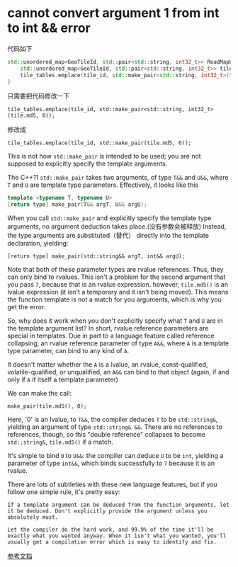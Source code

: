 # cannot convert argument 1 from int to int && error
代码如下
```cpp
std::unordered_map<GeoTileId, std::pair<std::string, int32_t>> RoadMapUpdateCall::getTileTable(int version) {
    std::unordered_map<GeoTileId, std::pair<std::string, int32_t>> tile_tables;
    tile_tables.emplace(tile_id, std::make_pair<std::string, int32_t>(tile.md5, 0));
}
```
只需要把代码修改一下
```
tile_tables.emplace(tile_id, std::make_pair<std::string, int32_t>(tile.md5, 0));
```
修改成
```
tile_tables.emplace(tile_id, std::make_pair(tile.md5, 0));
```

This is not how `std::make_pair` is intended to be used; you are not supposed to explicitly specify the template arguments.

The C++11 `std::make_pair` takes two arguments, of type `T&&` and `U&&`, where `T` and `U` are template type parameters. Effectively, it looks like this  
```cpp
template <typename T, typename U>
[return type] make_pair(T&& argT, U&& argU);
```

When you call `std::make_pair` and explicitly specify the template type arguments, no argument deduction takes place.(没有参数会被释放) Instead, the type arguments are substituted（替代） directly into the template declaration, yielding:
```
[return type] make_pair(std::string&& argT, int&& argU);
```

Note that both of these parameter types are rvalue references. Thus, they can only bind to rvalues. This isn't a problem for the second argument that you pass `7`, because that is an rvalue expression. however, `tile.md5()` is an lvalue expression (it isn't a temporary and it isn't being moved). This means the function template is not a match for you arguments, which is why you get the error.

So, why does it work when you don't explicitly specify what `T` and `U` are in the template argument list? In short, rvalue reference parameters are special in templates. Due in part to a language feature called reference collapsing, an rvalue reference parameter of type `A&&`, where `A` is a template type parameter, can bind to any kind of `A`.

It doesn't matter whether the `A` is a lvalue, an rvalue, const-qualified, volatile-qualified, or unqualified, an `A&&` can bind to that object (again, if and only if `A` if itself a template parameter)

We can make the call:
```
make_pair(tile.md5(), 0);
```
Here, '0' is an lvalue, to `T&&`, the compiler deduces `T` to be `std::string&`, yielding an argument of type `std::string& &&`. There are no references to references, though, so this "double reference" collapses to become `std:;string&`, `tile.md5()` if a match.

It's simple to bind `0` to `U&&`: the compiler can deduce `U` to be `int`, yielding a parameter of type `int&&`, which binds successfully to `7` because it is an rvalue.

There are lots of subtleties with these new language features, but if you follow one simple rule, it's pretty easy:
```
If a template argument can be deduced from the function arguments, let it be deduced. Don't explicitly provide the argument unless you absolutely must.
  
Let the compiler do the hard work, and 99.9% of the time it'll be exactly what you wanted anyway. When it isn't what you wanted, you'll usually get a compilation error which is easy to identify and fix.
```
[参考文档](https://stackoverflow.com/questions/9641960/)